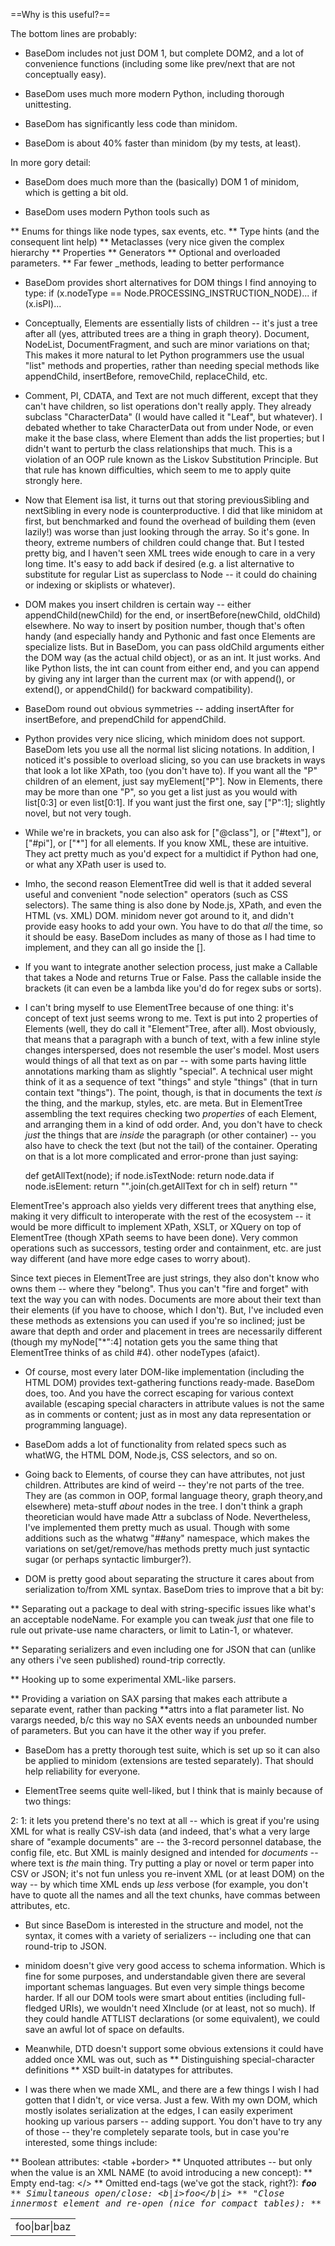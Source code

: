 ==Why is this useful?==

The bottom lines are probably:

* BaseDom includes not just DOM 1, but complete DOM2, and a lot of convenience
functions (including some like prev/next that are not conceptually easy).

* BaseDom uses much more modern Python, including thorough unittesting.

* BaseDom has significantly less code than minidom.

* BaseDom is about 40% faster than minidom (by my tests, at least).


In more gory detail:

* BaseDom does much more than the (basically) DOM 1 of minidom,
which is getting a bit old.

* BaseDom uses modern Python tools such as

** Enums for things like node types, sax events, etc.
** Type hints (and the consequent lint help)
** Metaclasses (very nice given the complex hierarchy
** Properties
** Generators
** Optional and overloaded parameters.
** Far fewer _methods, leading to better performance

* BaseDom provides short alternatives for DOM things I find annoying
to type:
    if (x.nodeType == Node.PROCESSING_INSTRUCTION_NODE)...
    if (x.isPI)...

* Conceptually, Elements are essentially lists of children --
it's just a tree after all (yes, attributed trees are a thing in graph theory).
Document, NodeList, DocumentFragment, and such are minor variations on that;
This makes it more natural to let Python
programmers use the usual "list" methods and properties, rather than
needing special methods like appendChild, insertBefore, removeChild,
replaceChild, etc.

* Comment, PI, CDATA, and Text are not much different, except that they
can't have children, so list operations don't really apply. They already
subclass "CharacterData" (I would have called it "Leaf", but whatever).
I debated whether to take CharacterData out from under Node, or even make it
the base class, where Element than adds the list properties; but I didn't want
to perturb the class relationships that much. This is a violation of an OOP
rule known as the Liskov Substitution Principle. But that rule has known
difficulties, which seem to me to apply quite strongly here.

* Now that Element isa list, it turns out that storing previousSibling
and nextSibling in every node is counterproductive. I did that like minidom
at first, but benchmarked and found the overhead of building them (even lazily!)
was worse than just looking through the array. So it's gone.
In theory, extreme numbers of children could change that.
But I tested pretty big, and I haven't seen XML trees
wide enough to care in a very long time. It's easy to add back if desired
(e.g. a list alternative to substitute for regular List as superclass to
Node -- it could do chaining or indexing or skiplists or whatever).

* DOM makes you insert children is certain way --
either appendChild(newChild) for the end, or insertBefore(newChild, oldChild)
elsewhere. No way to insert by position number, though that's often handy
(and especially handy and Pythonic and fast once Elements are specialize lists.
But in BaseDom, you can pass oldChild arguments either the DOM way (as the
actual child object), or as an int. It just works. And like Python lists,
the int can count from either end, and you can append by giving any int
larger than the current max (or with append(), or extend(), or appendChild()
for backward compatibility).

* BaseDom round out obvious symmetries -- adding insertAfter for insertBefore,
 and prependChild for appendChild.

* Python provides very nice slicing, which minidom does not support.
BaseDom lets you use all the normal list slicing notations.
In addition, I noticed it's possible to overload
slicing, so you can use brackets in ways that look a lot like XPath, too
(you don't have to). If you want all the "P" children of an element,
just say myElement["P"]. Now in Elements, there may be more than one
"P", so you get a list just as you would with list[0:3] or even list[0:1].
If you want just the first one, say ["P":1]; slightly novel, but not very tough.

* While we're in brackets, you can also ask for ["@class"], or ["#text"], or
["#pi"], or ["*"] for all elements. If you know XML, these are intuitive.
They act pretty much as you'd expect for a multidict if Python had one,
or what any XPath user is used to.

* Imho, the second reason ElementTree did well is that it added several useful
and convenient "node selection" operators (such as CSS selectors).
The same thing is also done by
Node.js, XPath, and even the HTML (vs. XML) DOM. minidom never got around to
it, and didn't provide easy hooks to add your own. You have to do that *all*
the time, so it should be easy. BaseDom includes as many of those as I had time
to implement, and they can all go inside the [].

* If you want to integrate another selection process, just make a Callable
that takes a Node and returns True or False.
Pass the callable inside the brackets (it can even be a lambda like you'd do for
regex subs or sorts).

* I can't bring myself to use ElementTree because of one thing: it's concept
of text just seems wrong to me.
Text is put into 2 properties of Elements (well, they do call
it "Element"Tree, after all). Most obviously, that means that a paragraph
with a bunch of text, with a few inline style changes interspersed, does not
resemble the user's model. Most users would things of all that text as
on par -- with some parts having little annotations marking tham as slightly
"special". A technical user might think of it as a sequence of text "things"
and style "things" (that in turn contain text "things"). The point, though,
is that in documents the text *is* the thing, and the markup, styles, etc.
are meta. But in ElementTree assembling the text requires checking two *properties*
of each Element, and arranging them in a kind of odd order. And, you don't
have to check *just* the things that are *inside* the paragraph (or other container) --
you also have to check the text (but not the tail) of the container. Operating
on that is a lot more complicated and error-prone than just saying:

    def getAllText(node);
        if node.isTextNode: return node.data
        if node.isElement: return "".join(ch.getAllText for ch in self)
        return ""

ElementTree's approach also yields very different trees that anything else,
making it very difficult to interoperate with the rest of the ecosystem --
it would be more difficult to implement XPath, XSLT, or XQuery on top of
ElementTree (though XPath seems to have been done). Very common operations
such as successors, testing order and containment, etc. are just way different
(and have more edge cases to worry about).

Since text pieces in ElementTree are just strings, they also don't know
who owns them -- where they "belong".
Thus you can't "fire and forget" with text the way you can with nodes.
Documents are more about their text than their elements (if you have to choose,
which I don't). But, I've included even these methods as extensions you can
used if you're so inclined; just be aware that depth and order and placement
in trees are necessarily different (though my myNode["*":4] notation
gets you the same thing that ElementTree thinks of as child #4).
other nodeTypes (afaict).

* Of course, most every later DOM-like implementation (including the HTML DOM)
provides text-gathering functions ready-made. BaseDom does, too. And you have
the correct escaping for various context available (escaping special characters
in attribute values is not the same as in comments or content; just as in most
any data representation or programming language).

* BaseDom adds a lot of functionality from related specs such as whatWG, the
HTML DOM, Node.js, CSS selectors, and so on.

* Going back to Elements, of course they can have attributes, not just children.
Attributes are kind of weird -- they're not parts of the tree.
They are (as common in OOP, formal language theory, graph theory,and elsewhere)
meta-stuff *about* nodes in the tree. I don't think a graph theoretician would
have made Attr a subclass of Node. Nevertheless, I've implemented them pretty
much as usual. Though with some additions such as the whatwg "##any" namespace,
which makes the variations on set/get/remove/has methods pretty much
just syntactic sugar (or perhaps syntactic limburger?).

* DOM is pretty good about separating the structure it cares about
from serialization to/from XML syntax. BaseDom tries to improve
that a bit by:

** Separating out a package to deal with string-specific issues like what's
an acceptable nodeName. For example you can tweak *just* that one file to
rule out private-use name characters, or limit to Latin-1, or whatever.

** Separating serializers and even including one for JSON that can (unlike any
others i've seen published) round-trip correctly.

** Hooking up to some experimental XML-like parsers.

** Providing a variation on SAX parsing that makes each attribute a separate
event, rather than packing **attrs into a flat parameter list. No varargs
needed, b/c this way no SAX events needs an unbounded number of parameters.
But you can have it the other way if you prefer.

* BaseDom has a pretty thorough test suite, which is set up so it can also
be applied to minidom (extensions are tested separately). That should help
reliability for everyone.

* ElementTree seems quite well-liked, but I think that is mainly because of
two things:

2:
1: it lets you pretend there's no text at all -- which is great if you're using XML
for what is really CSV-ish data (and indeed, that's what a very large share
of "example documents" are -- the 3-record personnel database, the config file,
etc. But XML is mainly designed and intended for *documents* -- where text is
*the* main thing. Try putting a play or novel or term paper into CSV or JSON;
it's not fun unless you re-invent XML (or at least DOM) on the way -- by which
time XML ends up *less* verbose (for example, you don't have to quote all the names
and all the text chunks, have commas between attributes, etc.


* But since BaseDom is interested in the structure and model, not the syntax,
it comes with a variety of serializers -- including one that can round-trip to
JSON.

* minidom doesn't give very good access to schema information. Which is fine for
some purposes, and understandable given there are several important schemas
languages. But even very simple things become harder. If all our DOM tools were
smart about entities (including full-fledged URIs), we wouldn't need XInclude
(or at least, not so much). If they could handle ATTLIST declarations (or some
equivalent), we could save an awful lot of space on defaults.

* Meanwhile, DTD doesn't support some obvious extensions it could have added
once XML was out, such as
** Distinguishing special-character definitions
** XSD built-in datatypes for attributes.

* I was there when we made XML, and there are a few things I wish I had gotten
that I didn't, or vice versa. Just a few. With my own DOM, which mostly
isolates serialization at the edges, I can easily experiment hooking up various
parsers -- adding support. You don't have to try any of those -- they're completely
separate tools, but in case you're interested, some things include:

** Boolean attributes:  <table +border>
** Unquoted attributes -- but only when the value is an XML NAME (to avoid
introducing a new concept):  <table class=BIG>
** Empty end-tag: </>
** Omitted end-tags (we've got the stack, right?):  <b><i><tt>foo</b>
** Simultaneous open/close:  <b|i>foo</b|i>
** "Close innermost element and re-open (nice for compact tables):  <tr><td>foo|bar|baz</tr>
**

